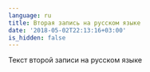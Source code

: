 ```yaml
---
language: ru
title: Вторая запись на русском языке
date: '2018-05-02T22:13:16+03:00'
is_hidden: false
---
```

Текст второй записи на русском языке
